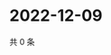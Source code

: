 # 2022-12-09

共 0 条

<!-- BEGIN WEIBO -->
<!-- 最后更新时间 Fri Dec 09 2022 11:08:44 GMT+0800 (China Standard Time) -->

<!-- END WEIBO -->
